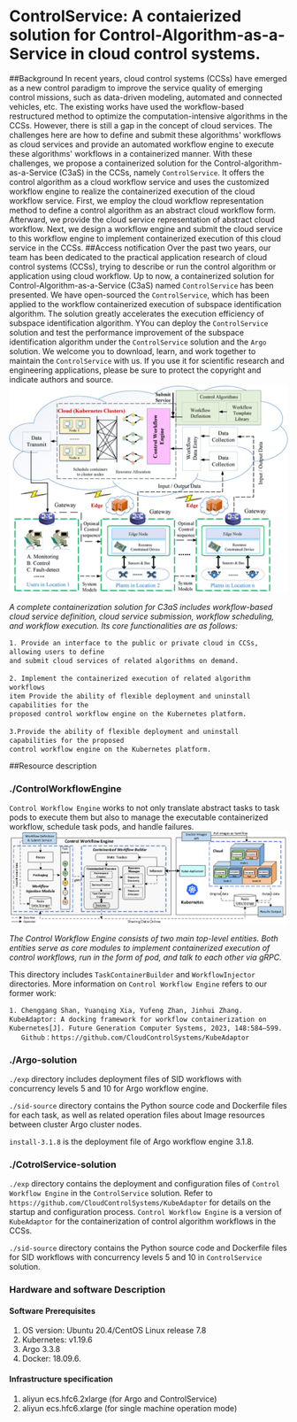 # ControlService: A contaierized solution for Control-Algorithm-as-a-Service in cloud control systems.
##Background
In recent years, cloud control systems (CCSs) have emerged as a new control paradigm to 
improve the service quality of emerging control missions, such as data-driven modeling, 
automated and connected vehicles, etc. The existing works have used the workflow-based 
restructured method to optimize the computation-intensive algorithms in the CCSs. 
However, there is still a gap in the concept of cloud services. The challenges here are 
how to define and submit these algorithms' workflows as cloud services and provide an 
automated workflow engine to execute these algorithms' workflows in a containerized 
manner. With these challenges, we propose a containerized solution for the 
Control-algorithm-as-a-Service (C3aS) in the CCSs, namely `ControlService`. 
It offers the control algorithm as a cloud workflow service and uses the customized 
workflow engine to realize the containerized execution of the cloud workflow service. 
First, we employ the cloud workflow representation method to define a control algorithm 
as an abstract cloud workflow form. Afterward, we provide the cloud service representation 
of abstract cloud workflow. Next, we design a workflow engine and submit the cloud service 
to this workflow engine to implement containerized execution of this cloud service in 
the CCSs.
##Access notification
Over the past two years, our team has been dedicated to the practical application research 
of cloud control systems (CCSs), trying to describe or run the control algorithm or 
application using cloud workflow. Up to now, a containerized solution for 
Control-Algorithm-as-a-Service (C3aS) named `ControlService` has been presented.
We have open-sourced the `ControlService`, which has been applied to the workflow 
containerized execution of subspace identification algorithm. The solution greatly 
accelerates the execution efficiency of subspace identification algorithm. 
YYou can deploy the `ControlService` solution and test the performance improvement of 
the subspace identification algorithm under the `ControlService` solution and the 
`Argo` solution.
We welcome you to download, learn, and work together to maintain the `ControlService` with 
us. If you use it for scientific research and engineering applications, please be sure 
to protect the copyright and indicate authors and source.
![The Overview of ControlService for Cloud Control Systems.](figures/arch.png "Overview of ControlService for Cloud Control Systems.")

*A complete containerization solution for C3aS includes workflow-based cloud service 
definition, cloud service submission, workflow scheduling, and workflow execution. 
Its core functionalities are as follows:*

    1. Provide an interface to the public or private cloud in CCSs, allowing users to define 
    and submit cloud services of related algorithms on demand.

    2. Implement the containerized execution of related algorithm workflows
    item Provide the ability of flexible deployment and uninstall capabilities for the 
    proposed control workflow engine on the Kubernetes platform.

    3.Provide the ability of flexible deployment and uninstall capabilities for the proposed 
    control workflow engine on the Kubernetes platform.

##Resource description
### ./ControlWorkflowEngine
`Control Workflow Engine` works to not only translate abstract tasks to task pods to execute them but also to manage the executable containerized workflow, schedule task pods, and handle 
failures.
![Architecture of control workflow engine for cloud scenario.](figures/cloud.png "")

*The Control Workflow Engine consists of two main top-level entities. Both entities serve as core modules to implement containerized execution of control workflows, run in the form of pod, and talk to each other via gRPC.*

This directory includes `TaskContainerBuilder` and `WorkflowInjector` directories. More information on `Control Workflow Engine` refers to our former work:

    1. Chenggang Shan, Yuanqing Xia, Yufeng Zhan, Jinhui Zhang. KubeAdaptor: A docking framework for workflow containerization on Kubernetes[J]. Future Generation Computer Systems, 2023, 148:584–599. 
       Github：https://github.com/CloudControlSystems/KubeAdaptor
### ./Argo-solution
`./exp` directory includes deployment files of SID workflows with concurrency levels 5 and 10 for Argo workflow engine.

`./sid-source` directory contains the Python source code and Dockerfile files for each task, 
as well as related operation files about Image resources between cluster Argo cluster nodes.

`install-3.1.8` is the deployment file of Argo workflow engine 3.1.8.

### ./CotrolService-solution
`./exp` directory contains the deployment and configuration files of `Control Workflow Engine` in the `ControlService` solution. 
Refer to ``https://github.com/CloudControlSystems/KubeAdaptor`` for details on the startup and configuration process.
`Control Workflow Engine` is a version of `KubeAdaptor` for the containerization of control algorithm workflows in the CCSs.

`./sid-source` directory contains the Python source code and Dockerfile files for SID workflows with concurrency levels 5 and 10 in `ControlService` solution.


### Hardware and software Description 
#### Software Prerequisites
1. OS version: Ubuntu 20.4/CentOS Linux release 7.8
2. Kubernetes: v1.19.6
3. Argo 3.3.8
4. Docker: 18.09.6.
#### Infrastructure specification
1. aliyun ecs.hfc6.2xlarge (for Argo and ControlService)
2. aliyun ecs.hfc6.xlarge (for single machine operation mode)
